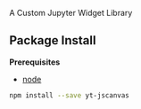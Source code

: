 A Custom Jupyter Widget Library

Package Install
---------------

**Prerequisites**
- [node](http://nodejs.org/)

```bash
npm install --save yt-jscanvas
```

